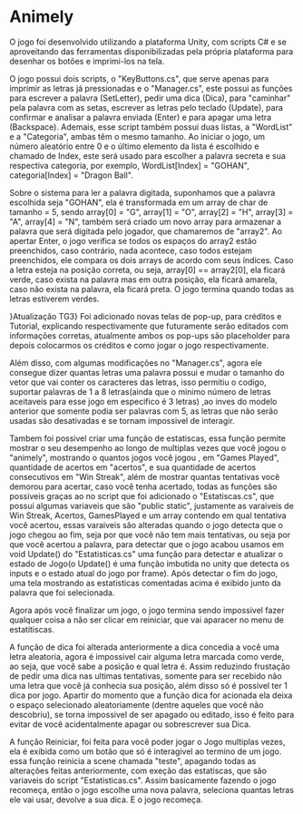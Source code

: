 # Animely
O jogo foi desenvolvido utilizando a plataforma Unity, com scripts C# e se aproveitando das ferramentas disponibilizadas pela própria plataforma para desenhar os botões e imprimi-los na tela.

O jogo possui dois scripts, o "KeyButtons.cs", que serve apenas para imprimir as letras já pressionadas e o "Manager.cs", este possui as funções para escrever a palavra (SetLetter), pedir uma dica (Dica), para "caminhar" pela palavra com as setas, escrever as letras pelo teclado (Update), para confirmar e analisar a palavra enviada (Enter) e para apagar uma letra (Backspace). Ademais, esse script também possui duas listas, a "WordList" e a "Categoria", ambas têm o mesmo tamanho. Ao iniciar o jogo, um número aleatório entre 0 e o último elemento da lista é escolhido e chamado de Index, este será usado para escolher a palavra secreta e sua respectiva categoria, por exemplo, WordList[Index] = "GOHAN", categoria[Index] = "Dragon Ball".

Sobre o sistema para ler a palavra digitada, suponhamos que a palavra escolhida seja "GOHAN", ela é transformada em um array de char de tamanho = 5, sendo array[0] = "G", array[1] = "O", array[2] = "H", array[3] = "A", array[4] = "N", também será criado um novo array para armazenar a palavra que será digitada pelo jogador, que chamaremos de "array2". Ao apertar Enter, o jogo verifica se todos os espaços do array2 estão preenchidos, caso contrário, nada acontece, caso todos estejam preenchidos, ele compara os dois arrays de acordo com seus índices. Caso a letra esteja na posição correta, ou seja, array[0] == array2[0], ela ficará verde, caso exista na palavra mas em outra posição, ela ficará amarela, caso não exista na palavra, ela ficará preta. O jogo termina quando todas as letras estiverem verdes.

}Atualização TG3}
Foi adicionado novas telas de pop-up, para créditos e Tutorial, explicando respectivamente que futuramente serão editados com informações corretas, atualmente ambos os pop-ups são placeholder para depois colocarmos os créditos e como jogar o jogo respectivamente.

Além disso, com algumas modificações no "Manager.cs", agora ele consegue dizer quantas letras uma palavra possui e mudar o tamanho do vetor que vai conter os caracteres das letras, isso permitiu o codigo, suportar palavras de 1 a 8 letras(ainda que o minimo número de letras aceitaveis para esse jogo em especifico é 3 letras) ,ao inves do modelo anterior que somente podia ser palavras com 5, as letras que não serão usadas são desativadas e se tornam impossivel de interagir.

Tambem foi possivel criar uma função de estatiscas, essa função permite mostrar o seu desempenho ao longo de multiplas vezes que você jogou o "animely", mostrando o quantos jogos você jogou , em "Games Played", quantidade de acertos em "acertos", e sua quantidade de acertos consecutivos em "Win Streak", além de mostrar quantas tentativas você demorou para acertar, caso você tenha acertado, todas as funções são possiveis graças ao no script que foi adicionado o "Estatiscas.cs", que possui algumas variaveis que são "public static", justamente as varaiveis de Win Streak, Acertos, GamesPlayed e um array contendo em qual tentativa você acertou, essas varaiveis são alteradas quando o jogo detecta que o jogo chegou ao fim, seja por que você não tem mais tentativas, ou seja por que você acertou a palavra, para detectar que o jogo acabou usamos em void Update() do "Estatisticas.cs" uma função para detectar e atualizar o estado de Jogo(o Update() é uma função imbutida no unity que detecta os inputs e o estado atual do jogo por frame). Após detectar o fim do jogo, uma tela mostrando as estatisticas comentadas acima é exibido junto da palavra que foi selecionada.

Agora após você finalizar um jogo, o jogo termina sendo impossivel fazer qualquer coisa a não ser clicar em reiniciar, que vai aparacer no menu de estatitiscas.

A função de dica foi alterada anteriormente a dica concedia a você uma letra aleatoria, agora é impossivel cair alguma letra marcada como verde, ao seja, que você sabe a posição e qual letra é. Assim reduzindo frustação de pedir uma dica nas ultimas tentativas, somente para ser recebido não uma letra que você já conhecia sua posição, além disso só é possivel ter 1 dica por jogo. Apartir do momento que a função dica for acionada ela deixa o espaço selecionado aleatoriamente (dentre aqueles que você não descobriu), se torna impossivel de ser apagado ou editado, isso é feito para evitar de você acidentalmente apagar ou sobrescrever sua Dica.

A função Reiniciar, foi feita para você poder jogar o Jogo multiplas vezes, ela é exibida como um botão que só é interagivel ao termino de um jogo. essa função reinicia a scene chamada "teste", apagando todas as alterações feitas anteriormente, com exeção das estatiscas, que são variaveis do script "Estatisticas.cs". Assim basicamente fazendo o jogo recomeça, então o jogo escolhe uma nova palavra, seleciona quantas letras ele vai usar, devolve a sua dica. E o jogo recomeça.
